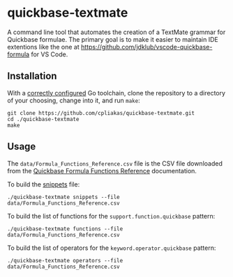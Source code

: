# quickbase-textmate

A command line tool that automates the creation of a TextMate grammar for Quickbase formulae. The primary goal is to make it easier to maintain IDE extentions like the one at https://github.com/jdklub/vscode-quickbase-formula for VS Code.

## Installation

With a [correctly configured](https://golang.org/doc/install#install) Go toolchain, clone the repository to a directory of your choosing, change into it, and run `make`:

```
git clone https://github.com/cpliakas/quickbase-textmate.git
cd ./quickbase-textmate
make
```

## Usage

The `data/Formula_Functions_Reference.csv` file is the CSV file downloaded from the [Quickbase Formula Functions Reference](https://login.quickbase.com/db/6ewwzuuj?a=td) documentation.

To build the [snippets](https://code.visualstudio.com/docs/editor/userdefinedsnippets) file:

```
./quickbase-textmate snippets --file data/Formula_Functions_Reference.csv
```

To build the list of functions for the `support.function.quickbase` pattern:

```
./quickbase-textmate functions --file data/Formula_Functions_Reference.csv
```

To build the list of operators for the `keyword.operator.quickbase` pattern:

```
./quickbase-textmate operators --file data/Formula_Functions_Reference.csv
```
